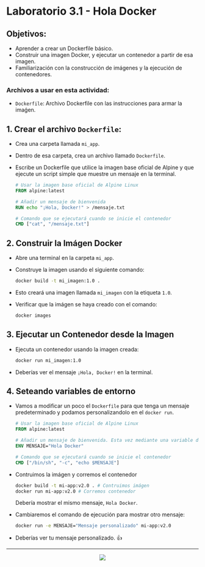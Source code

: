 # Laboratorio 3.1 - Hola Docker

## Objetivos:
- Aprender a crear un Dockerfile básico.
- Construir una imagen Docker, y ejecutar un contenedor a partir de esa imagen.
- Familiarización con la construcción de imágenes y la ejecución de contenedores.

### Archivos a usar en esta actividad:

- `Dockerfile`: Archivo Dockerfile con las instrucciones para armar la imaǵen.

## 1. Crear el archivo `Dockerfile`:

- Crea una carpeta llamada `mi_app`.
- Dentro de esa carpeta, crea un archivo llamado `Dockerfile`.
- Escribe un Dockerfile que utilice la imagen base oficial de Alpine y que ejecute un script simple que muestre un mensaje en la terminal.

  ```Dockerfile
  # Usar la imagen base oficial de Alpine Linux
  FROM alpine:latest

  # Añadir un mensaje de bienvenida
  RUN echo "¡Hola, Docker!" > /mensaje.txt

  # Comando que se ejecutará cuando se inicie el contenedor
  CMD ["cat", "/mensaje.txt"]
  ```

## 2. Construir la Imágen Docker

- Abre una terminal en la carpeta `mi_app`.
- Construye la imagen usando el siguiente comando:

  ```bash
  docker build -t mi_imagen:1.0 .
  ```
- Esto creará una imagen llamada `mi_imagen` con la etiqueta `1.0`.
- Verificar que la imágen se haya creado con el comando:

  ```bash
  docker images 
  ```


## 3. Ejecutar un Contenedor desde la Imagen

- Ejecuta un contenedor usando la imagen creada:

  ```bash
  docker run mi_imagen:1.0
  ```
- Deberías ver el mensaje `¡Hola, Docker!` en la terminal.


## 4. Seteando variables de entorno

- Vamos a modificar un poco el `Dockerfile` para que tenga un mensaje predeterminado y podamos personalizandolo en el `docker run`.

  ```dockerfile
  # Usar la imagen base oficial de Alpine Linux
  FROM alpine:latest

  # Añadir un mensaje de bienvenida. Esta vez mediante una variable de entorno.
  ENV MENSAJE="Hola Docker"

  # Comando que se ejecutará cuando se inicie el contenedor
  CMD ["/bin/sh", "-c", "echo $MENSAJE"]
  ```

- Contruimos la imágen y corremos el contenedor

  ```bash
  docker build -t mi-app:v2.0 . # Contruimos imágen
  docker run mi-app:v2.0 # Corremos contenedor
  ```
  Debería mostrar el mismo mensaje, `Hola Docker`.

- Cambiaremos el comando de ejecución para mostrar otro mensaje:

  ```bash
  docker run -e MENSAJE="Mensaje personalizado" mi-app:v2.0
  ```

- Deberías ver tu mensaje personalizado. 👍



---------------

<p align="center">
  <img src="https://docker.idepba.com.ar/img/logos/logos.footer.gray.webp">
</p>

